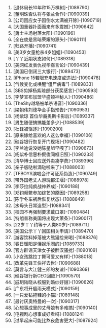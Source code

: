 
1. [退休局长10年种15万棵树]-[1089790]
1. [董明珠否认将与张兰合作]-[1090039]
1. [公司回应女子因倒水太满被开除]-[1090719]
1. [大国重器扑面而来有多震撼]-[1090642]
1. [勇士主场射落太阳]-[1090196]
1. [全在俊是黑暗荣耀的源头]-[1090111]
1. [归路开播]-[1090741]
1. [美3岁女童枪杀4岁姐姐]-[1090453]
1. [丫丫近期状态如何]-[1089318]
1. [美网红发表仇视华裔言论]-[1090439]
1. [美国已倒闭三大银行]-[1089473]
1. [iPhone 15若限充电速度或违法]-[1090478]
1. [气候变化或唤醒“僵尸病毒”]-[1089833]
1. [SBS剪掉杨紫琼部分获奖感言]-[1090593]
1. [李梦宣布加盟华盛顿神秘人]-[1090486]
1. [TheShy越塔被单杀语音]-[1090336]
1. [梁朝伟刘德华金手指预告]-[1090953]
1. [杨紫琼 首位华裔奥斯卡影后]-[1089337]
1. [男生随便搞搞能差多少]-[1088539]
1. [杜锋被驱逐]-[1090200]
1. [原来嫁给喜欢的人这么幸福]-[1090106]
1. [硅谷银行恢复开门现场]-[1090482]
1. [李兰迪说没她陈星旭早嘎了]-[1090673]
1. [杨紫朴信惠朴叙俊同框旧照]-[1090233]
1. [清华博士回应送外卖凑学费]-[1089396]
1. [亲子版哒啦滴哒啦来了]-[1088003]
1. [TFBOYS演唱会许可证系伪造]-[1090749]
1. [带外国老丈人游玩都江堰]-[1088978]
1. [李莎拉纯疯战神养成]-[1090188]
1. [郑钧频繁参加综艺的原因]-[1089258]
1. [陈学冬车祸后恢复状态]-[1088849]
1. [水母头日常造型]-[1088341]
1. [校园不再强制要求戴口罩]-[1090484]
1. [特朗普称美国将出现大萧条]-[1090017]
1. [22岁丫丫约等于人类80岁]-[1089711]
1. [美国公示丫丫回国相关申请]-[1089470]
1. [游客饮料掉落被大熊猫捡来喝]-[1088376]
1. [春日暖阳是懂娱乐圈的]-[1089733]
1. [官方辟谣天津女子被醉汉骚扰]-[1090109]
1. [小女孩跳拉丁舞可爱又有样]-[1088018]
1. [改革先锋王伯祥去世]-[1090688]
1. [莫言与大江健三郎的友谊]-[1090369]
1. [硅谷银行新CEO回应]-[1090570]
1. [戚玥陆晓从校服到婚纱好甜]-[1090626]
1. [广东将开启雨天模式]-[1090159]
1. [一只爱钻拖鞋的小猫]-[1089148]
1. [最讨厌奥特曼的一次]-[1090317]
1. [心想事成里的丈母娘有多难搞]-[1090140]
1. [电视剧心想事成好看吗]-[1088124]
1. [过早起床可能比熬夜危害更大]-[1087924]